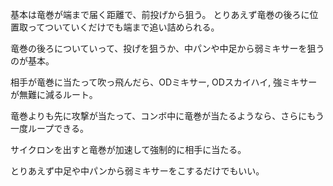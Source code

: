 基本は竜巻が端まで届く距離で、前投げから狙う。
とりあえず竜巻の後ろに位置取ってついていくだけでも端まで追い詰められる。

竜巻の後ろについていって、投げを狙うか、中パンや中足から弱ミキサーを狙うのが基本。

相手が竜巻に当たって吹っ飛んだら、ODミキサー, ODスカイハイ, 強ミキサーが無難に減るルート。

竜巻よりも先に攻撃が当たって、コンボ中に竜巻が当たるようなら、さらにもう一度ループできる。

サイクロンを出すと竜巻が加速して強制的に相手に当たる。

とりあえず中足や中パンから弱ミキサーをこするだけでもいい。
